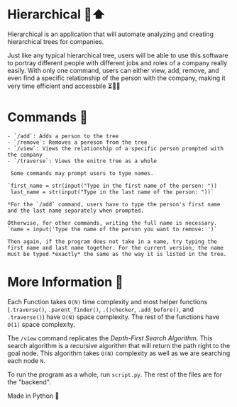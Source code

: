 # Hierarchical 🌴⬆️

Hierarchical is an application that will automate analyzing and creating hierarchical trees for companies. 

Just like any typical hierarchical tree, users will be able to use this software to portray different people with different jobs and roles of a company really easily. With only one command, users can either view, add, remove, and even find a specific relationship of the person with the company, making it very time efficient and accessbile ⏳👋🏼

# Commands 🔮
    - `/add`: Adds a person to the tree
    - `/remove`: Removes a pereson from the tree
    - `/view`: Views the relationship of a specific person prompted with the company 
    - `/traverse`: Views the enitre tree as a whole 

     Some commands may prompt users to type names. 

    `first_name = str(input("Type in the first name of the person: "))
     last_name = str(input("Type in the last name of the person: "))`

    *For the `/add` command, users have to type the person's first name and the last name separately when prompted. 

    Otherwise, for other commands, writing the full name is necessary.
    `name = input('Type the name of the person you want to remove: ')`

    Then again, if the program does not take in a name, try typing the first name and last name together. For the current version, the name must be typed *exactly* the same as the way it is listed in the tree.

     


# More Information 🔬

Each Function takes `O(N)` time complexity and most helper functions (`.traverse()`, `.parent_finder()`, `.()checker`, `.add_before()`, and `.traverse()`) have `O(N)` space complexity. The rest of the functions have `O(1)` space complexity.

The `/view` command replicates the *Depth-First Search Algorithm*. This search algorithm is a recursive algorithm that will return the path right to the goal node. This algorithm takes `O(N)` complexity as well as we are searching each node `N`. 

To run the program as a whole, run `script.py`. The rest of the files are for the "backend". 

Made in Python 🐍
